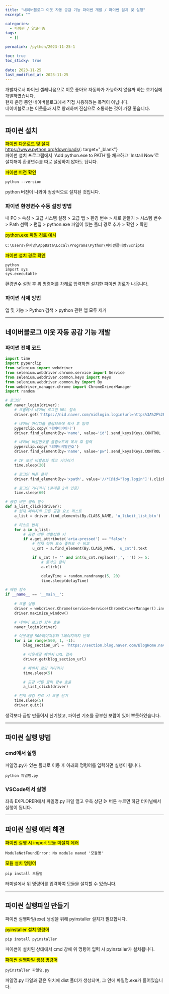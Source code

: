 ```yaml
---
title: "네이버블로그 이웃 자동 공감 기능 파이썬 개발 / 파이썬 설치 및 실행"
excerpt: ""

categories:
  - 파이썬 / 알고리즘
tags:
  - []

permalink: /python/2023-11-25-1

toc: true
toc_sticky: true
 
date: 2023-11-25
last_modified_at: 2023-11-25
---
```


개발자로서 파이썬 셀레니움으로 이웃 좋아요 자동화가 가능하지 않을까 하는 호기심에 개발하였습니다.  
현재 운영 중인 네이버블로그에서 직접 사용하려는 목적이 아닙니다.  
네이버블로그는 이웃들과 서로 왕래하며 진심으로 소통하는 것이 가장 좋습니다.

---

## 파이썬 설치

<mark>파이썬 다운로드 및 설치</mark>  
<https://www.python.org/downloads>{: target="_blank"}  
파이썬 설치 프로그램에서 'Add python.exe to PATH'를 체크하고 'Install Now'로 설치해야 환경변수를 따로 설정하지 않아도 됩니다.

<mark>파이썬 버전 확인</mark>
```
python --version
```
python 버전이 나와야 정상적으로 설치된 것입니다.

### 파이썬 환경변수 수동 설정 방법
내 PC > 속성 > 고급 시스템 설정 > 고급 탭 > 환경 변수 > 새로 만들기 > 시스템 변수 > Path 선택 > 편집 > python.exe 파일이 있는 폴더 경로 추가 > 확인 > 확인

<mark>python.exe 파일 경로 예시</mark>
```
C:\Users\유저명\AppData\Local\Programs\Python\파이썬폴더명\Scripts
```

<mark>파이썬 설치 경로 확인</mark>
```
python
import sys
sys.executable
```
환경변수 설정 후 위 명령어를 차례로 입력하면 설치한 파이썬 경로가 나옵니다.

### 파이썬 삭제 방법
앱 및 기능 > Python 검색 > python 관련 앱 모두 제거

---

## 네이버블로그 이웃 자동 공감 기능 개발

### 파이썬 전체 코드
```python
import time
import pyperclip
from selenium import webdriver
from selenium.webdriver.chrome.service import Service
from selenium.webdriver.common.keys import Keys
from selenium.webdriver.common.by import By
from webdriver_manager.chrome import ChromeDriverManager
import random

# 로그인
def naver_login(driver):
    # 크롬에서 네이버 로그인 URL 접속
    driver.get('https://nid.naver.com/nidlogin.login?url=https%3A%2F%2Fsection.blog.naver.com%2FBlogHome.naver')

    # 네이버 아이디를 클립보드에 복사 후 입력
    pyperclip.copy('네이버아이디') 
    driver.find_element(by='name', value='id').send_keys(Keys.CONTROL + 'v')

    # 네이버 비밀번호를 클립보드에 복사 후 입력
    pyperclip.copy('네이버비밀번호')
    driver.find_element(by='name', value='pw').send_keys(Keys.CONTROL + 'v')

    # IP 보안 비활성화 체크 기다리기
    time.sleep(20)

    # 로그인 버튼 클릭
    driver.find_element(by='xpath', value='//*[@id="log.login"]').click()

    # 로그인 기다리기 (휴대폰 2차 인증)
    time.sleep(60)

# 공감 버튼 클릭 함수
def a_list_click(driver):
    # 현재 페이지의 모든 공감 요소 리스트
    a_list = driver.find_elements(By.CLASS_NAME, 'u_likeit_list_btn')

    # 리스트 반복
    for a in a_list:
        # 공감 버튼 비활성화 시
        if a.get_attribute('aria-pressed') == "false":
            # 현재 하위 요소 좋아요 수 비교
            u_cnt = a.find_element(By.CLASS_NAME, 'u_cnt').text

            if u_cnt != '' and int(u_cnt.replace(',', '')) >= 5:
                # 좋아요 클릭
                a.click()

                delayTime = random.randrange(5, 20)
                time.sleep(delayTime)

# 메인 함수
if __name__ == '__main__':
    
    # 크롬 실행
    driver = webdriver.Chrome(service=Service(ChromeDriverManager().install()))
    driver.maximize_window()

    # 네이버 로그인 함수 호출
    naver_login(driver)

    # 이웃새글 500페이지부터 1페이지까지 반복
    for i in range(500, 1, -1):
        blog_section_url = 'https://section.blog.naver.com/BlogHome.naver?directoryNo=0&currentPage=' + str(i) + '&groupId=0'

        # 이웃새글 페이지 URL 접속
        driver.get(blog_section_url)

        # 페이지 로딩 기다리기
        time.sleep(5)

        # 공감 버튼 클릭 함수 호출
        a_list_click(driver)

    # 전체 공감 완료 시 크롬 닫기
    time.sleep(5)
    driver.quit()
```
생각보다 금방 만들어서 신기했고, 파이썬 기초를 공부한 보람이 있어 뿌듯하였습니다.

---

## 파이썬 실행 방법

### cmd에서 실행
파일명.py가 있는 폴더로 이동 후 아래의 명령어를 입력하면 실행이 됩니다.
```
python 파일명.py
```

### VSCode에서 실행
좌측 EXPLORER에서 파일명.py 파일 열고 우측 상단 ▷ 버튼 누르면 하단 터미널에서 실행이 됩니다.

---

## 파이썬 실행 에러 해결

<mark>파이썬 실행 시 import 모듈 미설치 에러</mark>
```
ModuleNotFoundError: No module named '모듈명'
```

<mark>모듈 설치 명령어</mark>
```
pip install 모듈명
```
터미널에서 위 명령어를 입력하여 모듈을 설치할 수 있습니다.

---

## 파이썬 실행파일 만들기

파이썬 실행파일(exe) 생성을 위해 pyinstaller 설치가 필요합니다.

<mark>pyinstaller 설치 명령어</mark>
```
pip install pyinstaller
```
파이썬이 설치된 상태에서 cmd 창에 위 명령어 입력 시 pyinstaller가 설치됩니다.

<mark>파이썬 실행파일 생성 명령어</mark>
```
pyinstaller 파일명.py
```
파일명.py 파일과 같은 위치에 dist 폴더가 생성되며, 그 안에 파일명.exe가 들어있습니다.
